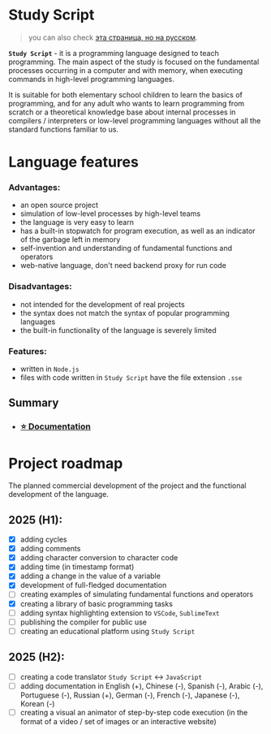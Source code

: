 # Study Script

> you can also check [эта страница, но на русском](https://github.com/SenatorMorra/study-script/blob/main/README-RU.md).

**`Study Script`** - it is a programming language designed to teach programming. The main aspect of the study is focused on the fundamental processes occurring in a computer and with memory, when executing commands in high-level programming languages.

It is suitable for both elementary school children to learn the basics of programming, and for any adult who wants to learn programming from scratch or a theoretical knowledge base about internal processes in compilers / interpreters or low-level programming languages without all the standard functions familiar to us.

# Language features

### Advantages:
- an open source project
- simulation of low-level processes by high-level teams
- the language is very easy to learn
- has a built-in stopwatch for program execution, as well as an indicator of the garbage left in memory
- self-invention and understanding of fundamental functions and operators
- web-native language, don't need backend proxy for run code

### Disadvantages:
- not intended for the development of real projects
- the syntax does not match the syntax of popular programming languages
- the built-in functionality of the language is severely limited

### Features:
- written in `Node.js `
- files with code written in `Study Script` have the file extension `.sse`

## Summary

- ### [⭐ Documentation](https://github.com/SenatorMorra/study-script/blob/main/documentation/en/navigation.md)

# Project roadmap

The planned commercial development of the project and the functional development of the language.

## 2025 (H1):

- [x] adding cycles
- [x] adding comments
- [x] adding character conversion to character code
- [x] adding time (in timestamp format)
- [x] adding a change in the value of a variable
- [x] development of full-fledged documentation
- [ ] creating examples of simulating fundamental functions and operators
- [x] creating a library of basic programming tasks
- [ ] adding syntax highlighting extension to `VSCode`, `SublimeText`
- [ ] publishing the compiler for public use
- [ ] creating an educational platform using `Study Script`

## 2025 (H2):

- [ ] creating a code translator `Study Script` <-> `JavaScript`
- [ ] adding documentation in English (+), Chinese (-), Spanish (-), Arabic (-), Portuguese (-), Russian (+), German (-), French (-), Japanese (-), Korean (-)
- [ ] creating a visual an animator of step-by-step code execution (in the format of a video / set of images or an interactive website)
